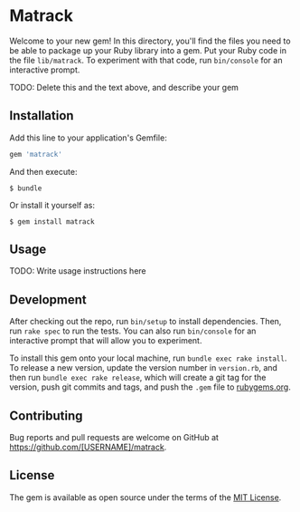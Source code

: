 # Matrack

Welcome to your new gem! In this directory, you'll find the files you need to be able to package up your Ruby library into a gem. Put your Ruby code in the file `lib/matrack`. To experiment with that code, run `bin/console` for an interactive prompt.

TODO: Delete this and the text above, and describe your gem

## Installation

Add this line to your application's Gemfile:

```ruby
gem 'matrack'
```

And then execute:

    $ bundle

Or install it yourself as:

    $ gem install matrack

## Usage

TODO: Write usage instructions here

## Development

After checking out the repo, run `bin/setup` to install dependencies. Then, run `rake spec` to run the tests. You can also run `bin/console` for an interactive prompt that will allow you to experiment.

To install this gem onto your local machine, run `bundle exec rake install`. To release a new version, update the version number in `version.rb`, and then run `bundle exec rake release`, which will create a git tag for the version, push git commits and tags, and push the `.gem` file to [rubygems.org](https://rubygems.org).

## Contributing

Bug reports and pull requests are welcome on GitHub at https://github.com/[USERNAME]/matrack.


## License

The gem is available as open source under the terms of the [MIT License](http://opensource.org/licenses/MIT).

